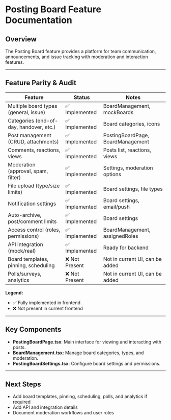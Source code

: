 # Posting Board Feature Documentation

## Overview
The Posting Board feature provides a platform for team communication, announcements, and issue tracking with moderation and interaction features.

---

## Feature Parity & Audit

| Feature                                 | Status           | Notes |
|-----------------------------------------|------------------|-------|
| Multiple board types (general, issue)   | ✅ Implemented   | BoardManagement, mockBoards |
| Categories (end-of-day, handover, etc.) | ✅ Implemented   | Board categories, icons |
| Post management (CRUD, attachments)     | ✅ Implemented   | PostingBoardPage, BoardManagement |
| Comments, reactions, views              | ✅ Implemented   | Posts list, reactions, views |
| Moderation (approval, spam, filter)     | ✅ Implemented   | Settings, moderation options |
| File upload (type/size limits)          | ✅ Implemented   | Board settings, file types |
| Notification settings                   | ✅ Implemented   | Board settings, email/push |
| Auto-archive, post/comment limits       | ✅ Implemented   | Board settings |
| Access control (roles, permissions)     | ✅ Implemented   | BoardManagement, assignedRoles |
| API integration (mock/real)             | ✅ Implemented   | Ready for backend |
| Board templates, pinning, scheduling    | ❌ Not Present   | Not in current UI, can be added |
| Polls/surveys, analytics                | ❌ Not Present   | Not in current UI, can be added |

**Legend:**
- ✅ Fully implemented in frontend
- ❌ Not present in current frontend

---

## Key Components
- **PostingBoardPage.tsx**: Main interface for viewing and interacting with posts.
- **BoardManagement.tsx**: Manage board categories, types, and moderation.
- **PostingBoardSettings.tsx**: Configure board settings and permissions.

---

## Next Steps
- Add board templates, pinning, scheduling, polls, and analytics if required
- Add API and integration details
- Document moderation workflows and user roles 